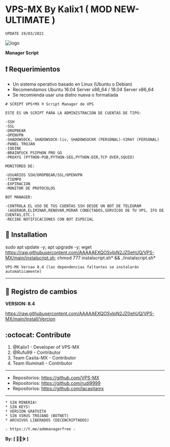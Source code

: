 ﻿# VPS-MX By Kalix1 ( MOD NEW-ULTIMATE )
```
UPDATE 19/03/2021
```

![logo](https://github.com/AAAAAEXQOSyIpN2JZ0ehUQ/VPS-MX/blob/main/Imagenes/NEW-ULTIMATE-VPS-MX-8.4.png)

**Manager Script**

## :heavy_exclamation_mark: Requerimientos

* Un sistema operativo basado en Linux (Ubuntu o Debian) 
* Recomendamos Ubuntu 16.04 Server x86_64 / 18.04 Server x86_64
* Se recomienda usar una distro nueva o formatiada

```
# SCRIPT VPS•MX ® Script Manager de VPS

ESTE ES UN SCRIPT PARA LA ADMINISTRACION DE CUENTAS DE TIPO:

-SSH
-SSL
-DROPBEAR
-OPENVPN
-SHADOWSOCK, SHADOWSOCK-liv, SHADOWSOCKR (PERSONAL)-V2RAY (PERSONAL)
-PANEL TROJAN
-IODINE
-BRAINFUCK PSIPHON PRO GO
-PROXYS (PYTHON-PUB,PYTHON-SEG,PYTHON-DIR,TCP OVER,SQUID)

MONITOREO DE:

-USUARIOS SSH/DROPBEAR/SSL/OPENVPN
-TIEMPO
-EXPIRACION
-MONITOR DE PROTOCOLOS

BOT MANAGER:

-CONTROLA EL USO DE TUS CUENTAS SSH DESDE UN BOT DE TELEGRAM
 (AGERAGR,ELIMINAR,RENOVAR,MIRAR CONECTADOS,SERVICOS DE TU VPS, IFO DE CUENTAS,ETC.)
-RECIBE NOTIFICACIONES CON BOT ESPECIAL
```

## :book: Installation

sudo apt update -y; apt upgrade -y; wget https://raw.githubusercontent.com/AAAAAEXQOSyIpN2JZ0ehUQ/VPS-MX/main/instalscript.sh; chmod 777 instalscript.sh* && ./instalscript.sh*

```
VPS-MX Versao 8.4 (las dependencias faltantes se instalarán automáticamente)
```
-------------------------------------------------------------------------------

## :scroll: Registro de cambios

**VERSION: 8.4**

https://raw.githubusercontent.com/AAAAAEXQOSyIpN2JZ0ehUQ/VPS-MX/main/Install/Vercion

## :octocat: Contribute

1. @Kalix1 - Developer of VPS-MX
2. @Rufu99 - Contributor
3. Team Casita-MX - Contributor
4. Team Illuminati - Contributor

-------------------------------------------------------------------------------
* Repositorios: https://github.com/VPS-MX
* Repositorios: https://github.com/rudi9999
* Repositorios: https://github.com/lacasitamx
-------------------------------------------------------------------------------

```
* SIN MINERIA! 
* SIN KEYS! 
* VERSION GRATUITA 
* SIN VIRUS TROJANO (BOTNET) 
* ARCHIVOS LIBERADOS (DECENCRIPTADOS)
```

```
☆ https://t.me/admmanagerfree ☆
```

**By: [  ⃘⃤꙰✰ ]**